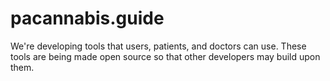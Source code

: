 # pacannabis.guide

We're developing tools that users, patients, and doctors can use. These tools are being made open source so that other developers may build upon them.
